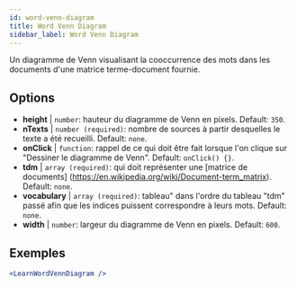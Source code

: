 ```yaml
---
id: word-venn-diagram
title: Word Venn Diagram
sidebar_label: Word Venn Diagram
---
```


Un diagramme de Venn visualisant la cooccurrence des mots dans les documents d'une matrice terme-document fournie.

## Options

* __height__ | `number`: hauteur du diagramme de Venn en pixels. Default: `350`.
* __nTexts__ | `number (required)`: nombre de sources à partir desquelles le texte a été recueilli. Default: `none`.
* __onClick__ | `function`: rappel de ce qui doit être fait lorsque l'on clique sur "Dessiner le diagramme de Venn". Default: `onClick() {}`.
* __tdm__ | `array (required)`: qui doit représenter une [matrice de documents] (https://en.wikipedia.org/wiki/Document-term_matrix). Default: `none`.
* __vocabulary__ | `array (required)`: tableau" dans l'ordre du tableau "tdm" passé afin que les indices puissent correspondre à leurs mots. Default: `none`.
* __width__ | `number`: largeur du diagramme de Venn en pixels. Default: `600`.


## Exemples

```jsx live
<LearnWordVennDiagram />
```

